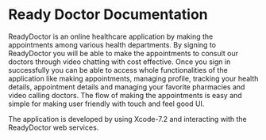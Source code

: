 Ready Doctor Documentation
===========================

ReadyDoctor is an online healthcare application by making the appointments among various health departments. By signing to ReadyDoctor you will be able to make the appointments to consult our doctors through video chatting with cost effective. Once you sign in successfully you can be able to access whole functionalities of the application like making appointments, managing profile, tracking your health details, appointment details and managing your favorite pharmacies and video calling doctors. The flow of making the appointments is easy and simple for making user friendly with touch and feel good UI. 

The application is developed by using Xcode-7.2 and interacting with the ReadyDoctor web services.

